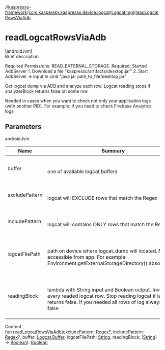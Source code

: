 //[kaspresso-framework](../../index.md)/[com.kaspersky.kaspresso.device.logcat](../index.md)/[LogcatImpl](index.md)/[readLogcatRowsViaAdb](read-logcat-rows-via-adb.md)



# readLogcatRowsViaAdb  
[androidJvm]  
Brief description  




Required Permissions: READ_EXTERNAL_STORAGE. Required: Started AdbServer     1. Download a file "kaspresso/artifacts/desktop.jar"     2. Start AdbServer => input in cmd "java jar path_to_file/desktop.jar"



Get logcat dump via ADB and analyze each row. Logcat reading stops if analyzerBlock returns false on some row



Needed in cases when you want to check not only your application logs (with another PID). For example: if you need to check Firebase Analytics logs





## Parameters  
  
androidJvm  
  
|  Name|  Summary| 
|---|---|
| buffer| <br><br>one of available logcat buffers<br><br>
| excludePattern| <br><br>logcat will EXCLUDE rows that match the Regex<br><br>
| includePattern| <br><br>logcat will contains ONLY rows that match the Regex<br><br>
| logcatFilePath| <br><br>path on device where logcat_dump will located. Must be accessible from app. For example: Environment.getExternalStorageDirectory().absolutePath<br><br>
| readingBlock| <br><br>lambda with String input and Boolean output. Invokes on every readed logcat row. Stop reading logcat if lambda returns false. If you needed all rows of log always return false<br><br>
  
  
Content  
fun [readLogcatRowsViaAdb](read-logcat-rows-via-adb.md)(excludePattern: [Regex](https://kotlinlang.org/api/latest/jvm/stdlib/kotlin.text/-regex/index.html)?, includePattern: [Regex](https://kotlinlang.org/api/latest/jvm/stdlib/kotlin.text/-regex/index.html)?, buffer: [Logcat.Buffer](../-logcat/-buffer/index.md), logcatFilePath: [String](https://kotlinlang.org/api/latest/jvm/stdlib/kotlin/-string/index.html), readingBlock: ([String](https://kotlinlang.org/api/latest/jvm/stdlib/kotlin/-string/index.html)) -> [Boolean](https://kotlinlang.org/api/latest/jvm/stdlib/kotlin/-boolean/index.html)): [Boolean](https://kotlinlang.org/api/latest/jvm/stdlib/kotlin/-boolean/index.html)  



